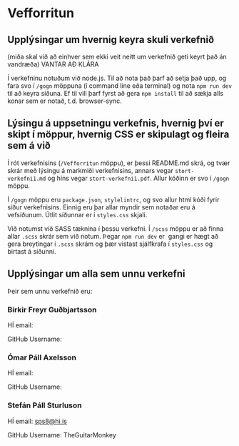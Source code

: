 # Vefforritun


## Upplýsingar um hvernig keyra skuli verkefnið
(miða skal við að einhver sem ekki veit neitt um verkefnið geti keyrt það án vandræða)
VANTAR AÐ KLÁRA

Í verkefninu notuðum við node.js. Til að nota það þarf að setja það upp, og fara svo í `/gogn` möppuna (í command line eða terminal) og nota `npm run dev` til að keyra síðuna. Ef til vill þarf fyrst að gera `npm install` til að sækja alls konar sem er notað, t.d. browser-sync.

## Lýsingu á uppsetningu verkefnis, hvernig því er skipt í möppur, hvernig CSS er skipulagt og fleira sem á við

Í rót verkefnisins (`/Vefforritun` möppu), er þessi README.md skrá, og tvær skrár með lýsingu á markmiði verkefnisins, annars vegar `stort-verkefni1.md` og hins vegar `stort-verkefni1.pdf`. Allur kóðinn er svo í `/gogn` möppu.

Í `/gogn` möppu eru `package.json`, `stylelintrc`, og svo allur html kóði fyrir síður verkefnisins. Einnig eru þar allar myndir sem notaðar eru á vefsíðunum. Útlit síðunnar er í `styles.css` skjali. 

Við notumst við SASS tæknina í þessu verkefni. Í `/scss` möppu er að finna allar `.scss` skrár sem við notum. Þegar `npm run dev` er  gangi er hægt að gera breytingar í `.scss` skrám og þær vistast sjálfkrafa í `styles.css` og birtast á síðunni.


## Upplýsingar um alla sem unnu verkefni
Þeir sem unnu verkefnið eru:

### Birkir Freyr Guðbjartsson
HÍ email: 

GitHub Username:

### Ómar Páll Axelsson
HÍ email: 

GitHub Username:

### Stefán Páll Sturluson
HÍ email: sps8@hi.is

GitHub Username: TheGuitarMonkey
